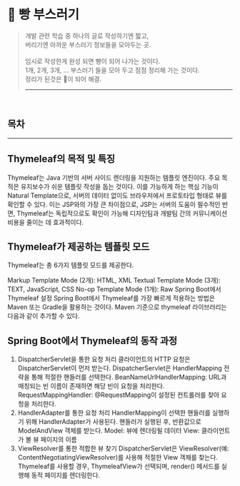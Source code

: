 # 🍞 빵 부스러기
>개발 관련 학습 중 하나의 글로 작성하기엔 짧고, <br/>
>버리기엔 아까운 부스러기 정보들을 모아두는 곳. <br/> <br/>
>임시로 작성한게 완성 되면 빵이 되어 나가는 것이다. <br/> 
>1개, 2개, 3개, ... 부스러기 들을 모아 두고 점점 정리해 가는 것이다. <br/>
>정리가 된것은 🍞이 되어 해결.
> ***



<br/>

## 목차


---


## Thymeleaf의 목적 및 특징
Thymeleaf는 Java 기반의 서버 사이드 렌더링을 지원하는 템플릿 엔진이다. 주요 목적은 유지보수가 쉬운 템플릿 작성을 돕는 것이다. 이를 가능하게 하는 핵심 기능이 Natural Template으로, 서버의 데이터 없이도 브라우저에서 프로토타입 형태로 뷰를 확인할 수 있다.
이는 JSP와의 가장 큰 차이점으로, JSP는 서버의 도움이 필수적인 반면, Thymeleaf는 독립적으로도 확인이 가능해 디자인팀과 개발팀 간의 커뮤니케이션 비용을 줄이는 데 효과적이다.

## Thymeleaf가 제공하는 템플릿 모드
Thymeleaf는 총 6가지 템플릿 모드를 제공한다.

Markup Template Mode (2개): HTML, XML
Textual Template Mode (3개): TEXT, JavaScript, CSS
No-op Template Mode (1개): Raw
Spring Boot에서 Thymeleaf 설정
Spring Boot에서 Thymeleaf를 가장 빠르게 적용하는 방법은 Maven 또는 Gradle을 활용하는 것이다.
Maven 기준으로 thymeleaf 라이브러리는 다음과 같이 추가할 수 있다.


## Spring Boot에서 Thymeleaf의 동작 과정
1. DispatcherServlet을 통한 요청 처리
클라이언트의 HTTP 요청은 DispatcherServlet이 먼저 받는다.
DispatcherServlet은 HandlerMapping 전략을 통해 적절한 핸들러를 선택한다.
BeanNameUrlHandlerMapping: URL과 매칭되는 빈 이름이 존재하면 해당 빈이 요청을 처리한다.
RequestMappingHandler: @RequestMapping이 설정된 컨트롤러를 찾아 요청을 처리한다.
2. HandlerAdapter를 통한 요청 처리
HandlerMapping이 선택한 핸들러를 실행하기 위해 HandlerAdapter가 사용된다.
핸들러가 실행된 후, 반환값으로 ModelAndView 객체를 받는다.
Model: 뷰에 렌더링될 데이터
View: 클라이언트가 볼 뷰 페이지의 이름
3. ViewResolver를 통한 적합한 뷰 찾기
DispatcherServlet은 ViewResolver(예: ContentNegotiatingViewResolver)를 사용해 적절한 View 객체를 찾는다.
Thymeleaf를 사용할 경우, ThymeleafView가 선택되며, render() 메서드를 실행해 동적 페이지를 렌더링한다.
